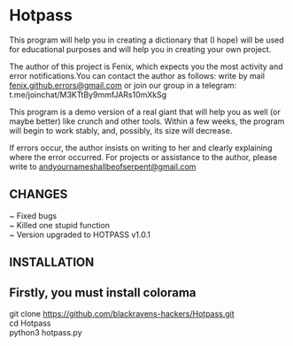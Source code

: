 # Hotpass
This program will help you in creating a dictionary that (I hope) will be used
for educational purposes and will help you in creating your own project.

The author of this project is Fenix, which expects you the most activity and 
error notifications.You can contact the author as follows: write by mail 
fenix.github.errors@gmail.com or join our group in a telegram:
t.me/joinchat/M3KTtBy9mmfJARs10mXkSg

This program is a demo version of a real giant that will help you as well 
(or maybe better) like crunch and other tools.
Within a few weeks, the program will begin to work stably, and, possibly,
its size will decrease.

If errors occur, the author insists on writing to her and clearly explaining
where the error occurred. For projects or assistance to the author, please 
write to andyournameshallbeofserpent@gmail.com


CHANGES
-------
~ Fixed bugs                                                                                                                                                       
~ Killed one stupid function                                                                                                      
~ Version upgraded to HOTPASS v1.0.1                                                                                             

INSTALLATION
------------

Firstly, you must install colorama
-----------------------------------

git clone https://github.com/blackravens-hackers/Hotpass.git                                                                          
cd Hotpass                                                                                                                                             
python3 hotpass.py                                                                                                                               














